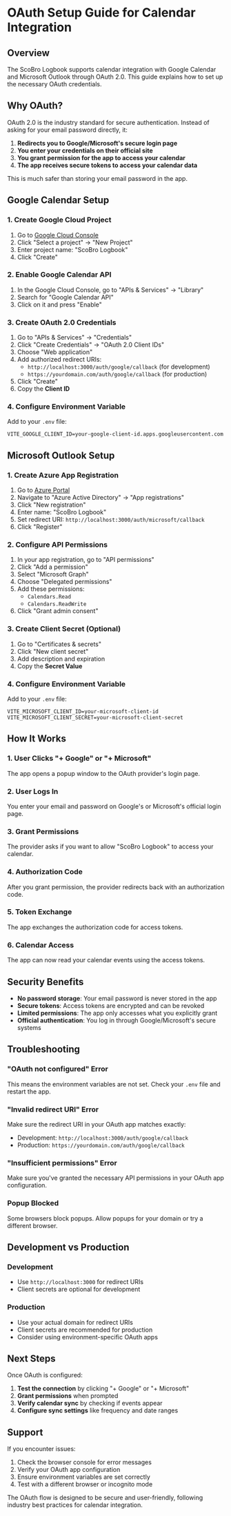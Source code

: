 # OAuth Setup Guide for Calendar Integration

## Overview

The ScoBro Logbook supports calendar integration with Google Calendar and Microsoft Outlook through OAuth 2.0. This guide explains how to set up the necessary OAuth credentials.

## Why OAuth?

OAuth 2.0 is the industry standard for secure authentication. Instead of asking for your email password directly, it:

1. **Redirects you to Google/Microsoft's secure login page**
2. **You enter your credentials on their official site**
3. **You grant permission for the app to access your calendar**
4. **The app receives secure tokens to access your calendar data**

This is much safer than storing your email password in the app.

## Google Calendar Setup

### 1. Create Google Cloud Project

1. Go to [Google Cloud Console](https://console.cloud.google.com/)
2. Click "Select a project" → "New Project"
3. Enter project name: "ScoBro Logbook"
4. Click "Create"

### 2. Enable Google Calendar API

1. In the Google Cloud Console, go to "APIs & Services" → "Library"
2. Search for "Google Calendar API"
3. Click on it and press "Enable"

### 3. Create OAuth 2.0 Credentials

1. Go to "APIs & Services" → "Credentials"
2. Click "Create Credentials" → "OAuth 2.0 Client IDs"
3. Choose "Web application"
4. Add authorized redirect URIs:
   - `http://localhost:3000/auth/google/callback` (for development)
   - `https://yourdomain.com/auth/google/callback` (for production)
5. Click "Create"
6. Copy the **Client ID**

### 4. Configure Environment Variable

Add to your `.env` file:
```env
VITE_GOOGLE_CLIENT_ID=your-google-client-id.apps.googleusercontent.com
```

## Microsoft Outlook Setup

### 1. Create Azure App Registration

1. Go to [Azure Portal](https://portal.azure.com/)
2. Navigate to "Azure Active Directory" → "App registrations"
3. Click "New registration"
4. Enter name: "ScoBro Logbook"
5. Set redirect URI: `http://localhost:3000/auth/microsoft/callback`
6. Click "Register"

### 2. Configure API Permissions

1. In your app registration, go to "API permissions"
2. Click "Add a permission"
3. Select "Microsoft Graph"
4. Choose "Delegated permissions"
5. Add these permissions:
   - `Calendars.Read`
   - `Calendars.ReadWrite`
6. Click "Grant admin consent"

### 3. Create Client Secret (Optional)

1. Go to "Certificates & secrets"
2. Click "New client secret"
3. Add description and expiration
4. Copy the **Secret Value**

### 4. Configure Environment Variable

Add to your `.env` file:
```env
VITE_MICROSOFT_CLIENT_ID=your-microsoft-client-id
VITE_MICROSOFT_CLIENT_SECRET=your-microsoft-client-secret
```

## How It Works

### 1. User Clicks "+ Google" or "+ Microsoft"

The app opens a popup window to the OAuth provider's login page.

### 2. User Logs In

You enter your email and password on Google's or Microsoft's official login page.

### 3. Grant Permissions

The provider asks if you want to allow "ScoBro Logbook" to access your calendar.

### 4. Authorization Code

After you grant permission, the provider redirects back with an authorization code.

### 5. Token Exchange

The app exchanges the authorization code for access tokens.

### 6. Calendar Access

The app can now read your calendar events using the access tokens.

## Security Benefits

- **No password storage**: Your email password is never stored in the app
- **Secure tokens**: Access tokens are encrypted and can be revoked
- **Limited permissions**: The app only accesses what you explicitly grant
- **Official authentication**: You log in through Google/Microsoft's secure systems

## Troubleshooting

### "OAuth not configured" Error

This means the environment variables are not set. Check your `.env` file and restart the app.

### "Invalid redirect URI" Error

Make sure the redirect URI in your OAuth app matches exactly:
- Development: `http://localhost:3000/auth/google/callback`
- Production: `https://yourdomain.com/auth/google/callback`

### "Insufficient permissions" Error

Make sure you've granted the necessary API permissions in your OAuth app configuration.

### Popup Blocked

Some browsers block popups. Allow popups for your domain or try a different browser.

## Development vs Production

### Development
- Use `http://localhost:3000` for redirect URIs
- Client secrets are optional for development

### Production
- Use your actual domain for redirect URIs
- Client secrets are recommended for production
- Consider using environment-specific OAuth apps

## Next Steps

Once OAuth is configured:

1. **Test the connection** by clicking "+ Google" or "+ Microsoft"
2. **Grant permissions** when prompted
3. **Verify calendar sync** by checking if events appear
4. **Configure sync settings** like frequency and date ranges

## Support

If you encounter issues:

1. Check the browser console for error messages
2. Verify your OAuth app configuration
3. Ensure environment variables are set correctly
4. Test with a different browser or incognito mode

The OAuth flow is designed to be secure and user-friendly, following industry best practices for calendar integration.
